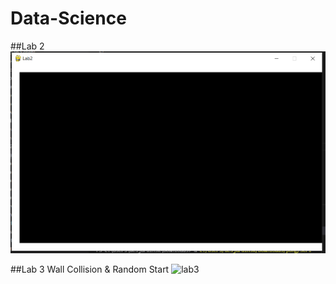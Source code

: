 # Data-Science

##Lab 2
![PNG](https://github.com/desjardinskatwit/Data-Science/blob/main/Lab2_pic.PNG)

##Lab 3 Wall Collision & Random Start
![lab3](https://user-images.githubusercontent.com/59697449/139483850-c0e713ea-c8da-4175-adb4-23e2c1d82e76.gif)
